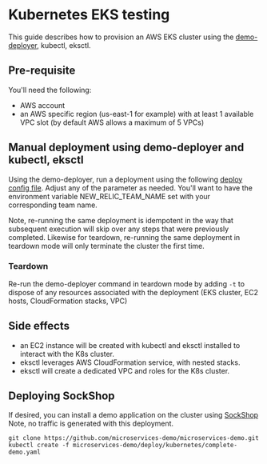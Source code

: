 # Kubernetes EKS testing

This guide describes how to provision an AWS EKS cluster using the [demo-deployer](https://github.com/newrelic/demo-deployer), kubectl, eksctl. 

## Pre-requisite

You'll need the following:
* AWS account
* an AWS specific region (us-east-1 for example) with at least 1 available VPC slot (by default AWS allows a maximum of 5 VPCs)

## Manual deployment using demo-deployer and kubectl, eksctl

Using the demo-deployer, run a deployment using the following [deploy config file](../test/manual/definitions/kubernetes/eks-empty.json). Adjust any of the parameter as needed. You'll want to have the environment variable NEW_RELIC_TEAM_NAME set with your corresponding team name.

Note, re-running the same deployment is idempotent in the way that subsequent execution will skip over any steps that were previously completed. Likewise for teardown, re-running the same deployment in teardown mode will only terminate the cluster the first time.

### Teardown

Re-run the demo-deployer command in teardown mode by adding `-t` to dispose of any resources associated with the deployment (EKS cluster, EC2 hosts, CloudFormation stacks, VPC)

## Side effects

* an EC2 instance will be created with kubectl and eksctl installed to interact with the K8s cluster.
* eksctl leverages AWS CloudFormation service, with nested stacks.
* eksctl will create a dedicated VPC and roles for the K8s cluster.

## Deploying SockShop

If desired, you can install a demo application on the cluster using [SockShop](https://github.com/microservices-demo/microservices-demo/tree/master/deploy/kubernetes)
Note, no traffic is generated with this deployment.

```
git clone https://github.com/microservices-demo/microservices-demo.git
kubectl create -f microservices-demo/deploy/kubernetes/complete-demo.yaml 
```
